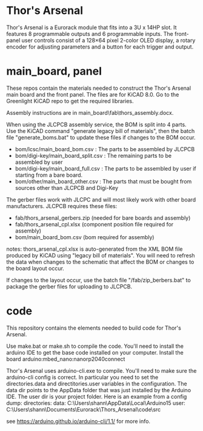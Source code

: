 # Thor's Arsenal

Thor's Arsenal is a Eurorack module that fits into a 3U x 14HP slot. It features 8 programmable outputs and 6 programmable inputs. The front-panel user controls consist of a 128×64 pixel 2-color OLED display, a rotary encoder for adjusting parameters and a button for each trigger and output.

# main_board, panel

These repos contain the materials needed to construct the Thor's Arsenal main board and the front panel.
The files are for KiCAD 8.0. Go to the Greenlight KiCAD repo to get the required libraries.

Assembly instructions are in main_board\fab\thors_assembly.docx.

When using the JLCPCB assembly service, the BOM is split into 4 parts.
Use the KiCAD command "generate legacy bill of materials", then the batch file "generate_boms.bat" to update these files if changes to the BOM occur.

- bom/lcsc/main_board_bom.csv : The parts to be assembled by JLCPCB
- bom/digi-key/main_board_split.csv : The remaining parts to be assembled by user
- bom/digi-key/main_board_full.csv : The parts to be assembled by user if starting from a bare board.
- bom/other/main_board_other.csv : The parts that must be bought from sources other than JLCPCB and Digi-Key

The gerber files work with JLCPC and will most likely work with other board manufacturers. JLCPCB requires these files:

- fab/thors_arsenal_gerbers.zip (needed for bare boards and assembly)
- fab/thors_arsenal_cpl.xlsx (component position file required for assembly)
- bom/main_board_bom.csv (bom required for assembly)

notes: thors_arsenal_cpl.xlsx is auto-generated from the XML BOM file produced by KiCAD using "legacy bill of materials". You will need to refresh the data when changes to the schematic that affect the BOM or changes to the board layout occur.

If changes to the layout occur, use the batch file "/fab/zip_berbers.bat" to package the gerber files for uploading to JLCPCB.

# code

This repository contains the elements needed to build code for Thor's Arsenal.

Use make.bat or make.sh to compile the code. You'll need to install the arduino IDE to get the base code installed on your computer. Install the board arduino:mbed_nano:nanorp2040connect

Thor's Arsenal uses arduino-cli.exe to compile.
You'll need to make sure the arduino-cli config is correct. In particular you need to set the directories.data and directitories.user variables in the configuration.
The data dir points to the AppData folder that was just installed by the Arduino IDE.
The user dir is your project folder.
Here is an example from a config dump:
directories:
data: C:\Users\shann\AppData\Local\Arduino15
user: C:\Users\shann\Documents\Eurorack\Thors_Arsenal\code\src

see https://arduino.github.io/arduino-cli/1.1/ for more info.

